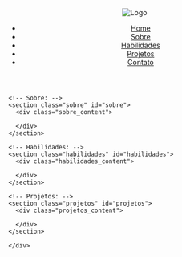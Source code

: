 <!DOCTYPE html>
<html lang="pt-BR">
<head>
  <meta charset="UTF-8">
  <meta name="viewport" content="width=device-width, initial-scale=1.0">
  <title>Portfólio - Desenvolvedor Backend</title>
  <link rel="stylesheet" href="./components/css/style.css">
</head>
<body>

  <!-- NavBar: -->
  <header class="header">
    <img src="./components/imgs/Logo-Rs.png" alt="Logo" class="logo">
    <nav class="menu">
      <ul>
        <li><a href="#">Home</a></li>
        <li><a href="#">Sobre</a></li>
        <li><a href="#">Habilidades</a></li>
        <li><a href="#">Projetos</a></li>
        <li><a href="#">Contato</a></li>
      </ul>
    </nav>
  </header>

  <!-- Container principal: -->
  <main class="container_global">
    
    <!-- Sobre: -->
    <section class="sobre" id="sobre">
      <div class="sobre_content">

      </div>
    </section>

    <!-- Habilidades: -->
    <section class="habilidades" id="habilidades">
      <div class="habilidades_content">

      </div>
    </section>

    <!-- Projetos: -->
    <section class="projetos" id="projetos">
      <div class="projetos_content">
            
      </div>
    </section>
  </main>

  <footer class="session_contact" id="session_contact">
    <div class="container_contact">
      
    </div>
  </footer>

<script src="./components/js/script.js"></script>
</body>
</html>